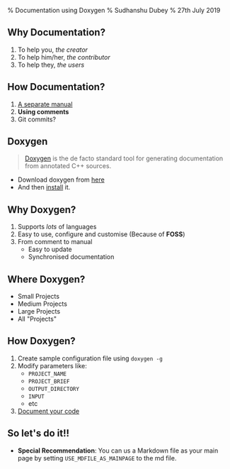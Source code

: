 % Documentation using Doxygen 
% Sudhanshu Dubey
% 27th July 2019

## Why Documentation?

1. To help you, *the creator*
1. To help him/her, *the contributor*
1. To help they, *the users*

## How Documentation?

1. [A separate manual](https://www.freecadweb.org/wiki/index.php?title=Main_Page)
1. **Using comments**
1. Git commits?

## Doxygen

> [Doxygen](http://doxygen.nl/index.html) is the de facto standard tool for generating documentation from annotated C++ sources.

- Download doxygen from [here](http://doxygen.nl/download.html#gitrepos)
- And then [install](http://doxygen.nl/manual/install.html) it.

## Why Doxygen?

1. Supports *lots* of languages
1. Easy to use, configure and customise (Because of **FOSS**)
1. From comment to manual
	- Easy to update
	- Synchronised documentation

## Where Doxygen?

- Small Projects
- Medium Projects
- Large Projects
- All "Projects"

## How Doxygen?

1. Create sample configuration file using ``doxygen -g``
1. Modify parameters like:
	- ``PROJECT_NAME``
	- ``PROJECT_BRIEF``
	- ``OUTPUT_DIRECTORY``
	- ``INPUT``
	- etc
3. [Document your code](http://doxygen.nl/manual/docblocks.html)

## So let's do it!!

- **Special Recommendation**: You can us a Markdown file as your main page by setting ``USE_MDFILE_AS_MAINPAGE`` to the md file.
